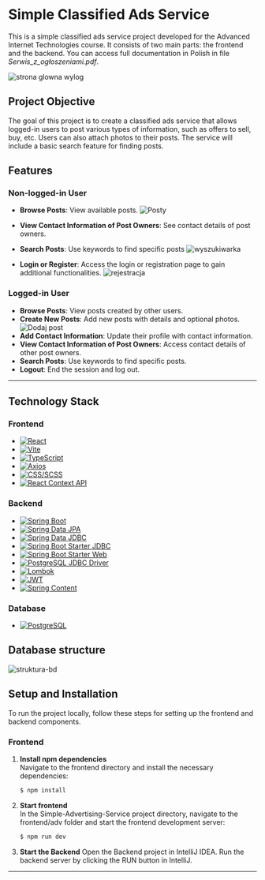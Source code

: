 # Simple Classified Ads Service

This is a simple classified ads service project developed for the Advanced Internet Technologies course. It consists of two main parts: the frontend and the backend. You can access full documentation in Polish in file *Serwis_z_ogłoszeniami.pdf*.

![strona glowna wylog](https://github.com/user-attachments/assets/009c5d98-336a-4d33-a0c1-8895046a4b25)

## Project Objective

The goal of this project is to create a classified ads service that allows logged-in users to post various types of information, such as offers to sell, buy, etc. Users can also attach photos to their posts. The service will include a basic search feature for finding posts.

## Features

### Non-logged-in User
- **Browse Posts**: View available posts.
  ![Posty](https://github.com/user-attachments/assets/d1f66c3e-b936-47d0-ad33-21ec81a6789e)
- **View Contact Information of Post Owners**: See contact details of post owners.
- **Search Posts**: Use keywords to find specific posts
  ![wyszukiwarka](https://github.com/user-attachments/assets/95a756a8-5210-4438-bbc8-53bd9feb9937)

- **Login or Register**: Access the login or registration page to gain additional functionalities.
![rejestracja](https://github.com/user-attachments/assets/2ffdcb17-c10b-485c-b1c0-4de557495934)

### Logged-in User
- **Browse Posts**: View posts created by other users.
- **Create New Posts**: Add new posts with details and optional photos.
  ![Dodaj post](https://github.com/user-attachments/assets/2e5bf1cd-12e4-4e34-b90d-99c385c95003)
- **Add Contact Information**: Update their profile with contact information.
- **View Contact Information of Post Owners**: Access contact details of other post owners.
- **Search Posts**: Use keywords to find specific posts.
- **Logout**: End the session and log out.

---

## Technology Stack

### Frontend
* [![React][react-shield]][react-url]
* [![Vite][vite-shield]][vite-url]
* [![TypeScript][typescript-shield]][typescript-url]
* [![Axios][axios-shield]][axios-url]
* [![CSS/SCSS][css-shield]][css-url]
* [![React Context API][context-shield]][context-url]

### Backend
* [![Spring Boot][spring-boot-shield]][spring-boot-url]
* [![Spring Data JPA][spring-data-jpa-shield]][spring-data-jpa-url]
* [![Spring Data JDBC][spring-data-jdbc-shield]][spring-data-jdbc-url]
* [![Spring Boot Starter JDBC][jdbc-shield]][jdbc-url]
* [![Spring Boot Starter Web][spring-web-shield]][spring-web-url]
* [![PostgreSQL JDBC Driver][postgres-jdbc-shield]][postgres-jdbc-url]
* [![Lombok][lombok-shield]][lombok-url]
* [![JWT][jwt-shield]][jwt-url]
* [![Spring Content][spring-content-shield]][spring-content-url]

### Database
* [![PostgreSQL][postgres-shield]][postgres-url]

## Database structure
![struktura-bd](https://github.com/user-attachments/assets/a3d01093-e7f9-4ed2-be9e-a4a1cb8ef0d0)


## Setup and Installation

To run the project locally, follow these steps for setting up the frontend and backend components.

### Frontend

1. **Install npm dependencies**  
   Navigate to the frontend directory and install the necessary dependencies:
   ```bash
   $ npm install
   ```
2. **Start frontend**  
   In the Simple-Advertising-Service project directory, navigate to the frontend/adv folder and start the frontend development server:
   ```bash
   $ npm run dev
    ```
 3. **Start the Backend**
    Open the Backend project in IntelliJ IDEA. Run the backend server by clicking the RUN button in IntelliJ.
---

[react-shield]: https://img.shields.io/badge/React-20232A?style=for-the-badge&logo=react&logoColor=61DAFB
[react-url]: https://reactjs.org/

[vite-shield]: https://img.shields.io/badge/Vite-646CFF?style=for-the-badge&logo=vite&logoColor=white
[vite-url]: https://vitejs.dev/

[typescript-shield]: https://img.shields.io/badge/TypeScript-007ACC?style=for-the-badge&logo=typescript&logoColor=white
[typescript-url]: https://www.typescriptlang.org/

[axios-shield]: https://img.shields.io/badge/Axios-5A29E4?style=for-the-badge&logo=axios&logoColor=white
[axios-url]: https://axios-http.com/

[css-shield]: https://img.shields.io/badge/CSS%20%26%20SCSS-1572B6?style=for-the-badge&logo=css3&logoColor=white
[css-url]: https://developer.mozilla.org/en-US/docs/Web/CSS

[context-shield]: https://img.shields.io/badge/React%20Context%20API-61DAFB?style=for-the-badge&logo=react&logoColor=white
[context-url]: https://reactjs.org/docs/context.html

[spring-boot-shield]: https://img.shields.io/badge/Spring%20Boot-6DB33F?style=for-the-badge&logo=spring-boot&logoColor=white
[spring-boot-url]: https://spring.io/projects/spring-boot

[spring-data-jpa-shield]: https://img.shields.io/badge/Spring%20Data%20JPA-6DB33F?style=for-the-badge&logo=spring&logoColor=white
[spring-data-jpa-url]: https://spring.io/projects/spring-data-jpa

[spring-data-jdbc-shield]: https://img.shields.io/badge/Spring%20Data%20JDBC-6DB33F?style=for-the-badge&logo=spring&logoColor=white
[spring-data-jdbc-url]: https://spring.io/projects/spring-data-jdbc

[jdbc-shield]: https://img.shields.io/badge/Spring%20Boot%20Starter%20JDBC-6DB33F?style=for-the-badge&logo=spring&logoColor=white
[jdbc-url]: https://spring.io/guides/gs/relational-data-access/

[spring-web-shield]: https://img.shields.io/badge/Spring%20Boot%20Starter%20Web-6DB33F?style=for-the-badge&logo=spring&logoColor=white
[spring-web-url]: https://spring.io/guides/gs/rest-service/

[postgres-jdbc-shield]: https://img.shields.io/badge/PostgreSQL%20JDBC%20Driver-336791?style=for-the-badge&logo=postgresql&logoColor=white
[postgres-jdbc-url]: https://jdbc.postgresql.org/

[lombok-shield]: https://img.shields.io/badge/Lombok-FF9800?style=for-the-badge&logo=lombok&logoColor=white
[lombok-url]: https://projectlombok.org/

[jwt-shield]: https://img.shields.io/badge/JSON%20Web%20Token-000000?style=for-the-badge&logo=json-web-tokens&logoColor=white
[jwt-url]: https://jwt.io/

[spring-content-shield]: https://img.shields.io/badge/Spring%20Content-6DB33F?style=for-the-badge&logo=spring&logoColor=white
[spring-content-url]: https://paulcwarren.github.io/spring-content/content-services-for-spring

[postgres-shield]: https://img.shields.io/badge/PostgreSQL-336791?style=for-the-badge&logo=postgresql&logoColor=white
[postgres-url]: https://www.postgresql.org/
